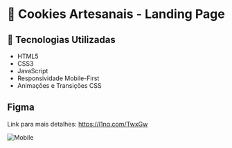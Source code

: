 
# 🍪 Cookies Artesanais - Landing Page

## 🚀 Tecnologias Utilizadas
- HTML5 
- CSS3 
- JavaScript 
- Responsividade Mobile-First
- Animações e Transições CSS

## Figma
Link para mais detalhes: 
https://l1nq.com/TwxGw

![Mobile](https://github.com/user-attachments/assets/a9d2a5a2-5c1b-4258-a96d-e95038072600)

